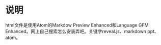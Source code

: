 # 说明
html文件是使用Atom的Markdow Preview Enhanced和Language GFM Enhanced。网上自己搜索怎么安装弄吧。关键字reveal.js、markdown ppt、atom。
